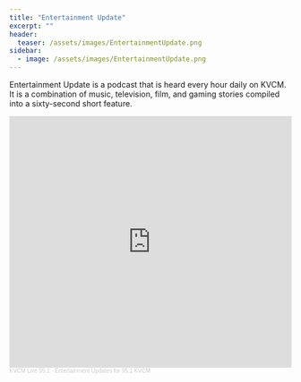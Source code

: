 ```yaml
---
title: "Entertainment Update"
excerpt: ""
header:
  teaser: /assets/images/EntertainmentUpdate.png
sidebar:
  - image: /assets/images/EntertainmentUpdate.png
---
```


Entertainment Update is a podcast that is heard every hour daily on KVCM. It is a combination of music, television, film, and gaming stories compiled into a sixty-second short feature.

<iframe width="100%" height="450" scrolling="no" frameborder="no" allow="autoplay" src="https://w.soundcloud.com/player/?url=https%3A//api.soundcloud.com/playlists/1084170064&color=%23ff5500&auto_play=false&hide_related=false&show_comments=true&show_user=true&show_reposts=false&show_teaser=true"></iframe><div style="font-size: 10px; color: #cccccc;line-break: anywhere;word-break: normal;overflow: hidden;white-space: nowrap;text-overflow: ellipsis; font-family: Interstate,Lucida Grande,Lucida Sans Unicode,Lucida Sans,Garuda,Verdana,Tahoma,sans-serif;font-weight: 100;"><a href="https://soundcloud.com/kvcmlive" title="KVCM Live 95.1" target="_blank" style="color: #cccccc; text-decoration: none;">KVCM Live 95.1</a> · <a href="https://soundcloud.com/kvcmlive/sets/entertainment-update" title="Entertainment Updates for 95.1 KVCM" target="_blank" style="color: #cccccc; text-decoration: none;">Entertainment Updates for 95.1 KVCM</a></div>